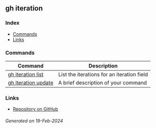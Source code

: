 ## gh iteration

### Index

- [Commands](#commands) 
- [Links](#links) 

### Commands

|Command|Description|
|-|-|
|[gh iteration list](gh_iteration_list.md)|List the iterations for an iteration field|
|[gh iteration update](gh_iteration_update.md)|A brief description of your command|

### Links

- [Repository on GitHub](https://github.com/mshrtsr/gh-iteration)

###### Generated on 19-Feb-2024

